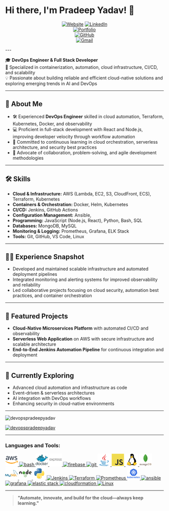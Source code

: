 # Hi there, I'm Pradeep Yadav! 👋
<div align="center">

[![Website](https://img.shields.io/badge/Website-pradeepadav.info-green?logo=google-chrome&logoColor=white)](https://pradeepadav.info)
[![LinkedIn](https://img.shields.io/badge/LinkedIn-devopspradeepyadav-blue?logo=linkedin)](https://linkedin.com/in/devopspradeepyadav)  
[![Portfolio](https://img.shields.io/badge/Portfolio-pradeepyadav.github.io-9cf?logo=internet-explorer)](https://pradeepyadav.github.io)  
[![GitHub](https://img.shields.io/badge/GitHub-devopspradeepyadav-181717?logo=github)](https://github.com/devopspradeepyadav)  
[![Gmail](https://img.shields.io/badge/Email-devopspradeepyadav@gmail.com-D14836?logo=gmail&logoColor=white)](mailto:devopspradeepyadav@gmail.com)  

</div>
---

🎓 **DevOps Engineer & Full Stack Developer**  
🌟 Specialized in containerization, automation, cloud infrastructure, CI/CD, and scalability  
💡 Passionate about building reliable and efficient cloud-native solutions and exploring emerging trends in AI and DevOps  

---

## 🚀 About Me

- 🛠️ Experienced **DevOps Engineer** skilled in cloud automation, Terraform, Kubernetes, Docker, and observability  
- 💻 Proficient in full-stack development with React and Node.js, improving developer velocity through workflow automation  
- 🌱 Committed to continuous learning in cloud orchestration, serverless architecture, and security best practices  
- 🤝 Advocate of collaboration, problem-solving, and agile development methodologies  

---

## 🛠️ Skills

- **Cloud & Infrastructure:** AWS (Lambda, EC2, S3, CloudFront, ECS), Terraform, Kubernetes  
- **Containers & Orchestration:** Docker, Helm, Kubernetes  
- **CI/CD:** Jenkins, GitHub Actions  
- **Configuration Management:** Ansible,   
- **Programming:** JavaScript (Node.js, React), Python, Bash, SQL  
- **Databases:** MongoDB, MySQL  
- **Monitoring & Logging:** Prometheus, Grafana, ELK Stack  
- **Tools:** Git, GitHub, VS Code, Linux  

---

## 🧑‍💻 Experience Snapshot

- Developed and maintained scalable infrastructure and automated deployment pipelines  
- Integrated monitoring and alerting systems for improved observability and reliability  
- Led collaborative projects focusing on cloud security, automation best practices, and container orchestration  

---

## 🌟 Featured Projects

- **Cloud-Native Microservices Platform** with automated CI/CD and observability  
- **Serverless Web Application** on AWS with secure infrastructure and scalable architecture  
- **End-to-End Jenkins Automation Pipeline** for continuous integration and deployment  

---

## 🌱 Currently Exploring

- Advanced cloud automation and infrastructure as code  
- Event-driven & serverless architectures  
- AI integration with DevOps workflows  
- Enhancing security in cloud-native environments  

---

<p align="left"> <img src="https://komarev.com/ghpvc/?username=devopspradeepyadav&label=Profile%20views&color=0e75b6&style=flat" alt="devopspradeepyadav" /> </p>
<p align="left"> <a href="https://github.com/ryo-ma/github-profile-trophy"><img src="https://github-profile-trophy.vercel.app/?username=devopspradeepyadav" alt="devopspradeepyadav" /></a> </p>

---

### Languages and Tools:

<p align="left"> 
  <a href="https://aws.amazon.com" target="_blank" rel="noreferrer"> 
    <img src="https://raw.githubusercontent.com/devicons/devicon/master/icons/amazonwebservices/amazonwebservices-original-wordmark.svg" alt="aws" width="40" height="40"/> 
  </a> 
  <a href="https://www.gnu.org/software/bash/" target="_blank" rel="noreferrer"> 
    <img src="https://www.vectorlogo.zone/logos/gnu_bash/gnu_bash-icon.svg" alt="bash" width="40" height="40"/> 
  </a> 
  <a href="https://www.docker.com/" target="_blank" rel="noreferrer"> 
    <img src="https://raw.githubusercontent.com/devicons/devicon/master/icons/docker/docker-original-wordmark.svg" alt="docker" width="40" height="40"/> 
  </a> 
  <a href="https://expressjs.com" target="_blank" rel="noreferrer"> 
    <img src="https://raw.githubusercontent.com/devicons/devicon/master/icons/express/express-original-wordmark.svg" alt="express" width="40" height="40"/> 
  </a> 
  <a href="https://firebase.google.com/" target="_blank" rel="noreferrer"> 
    <img src="https://www.vectorlogo.zone/logos/firebase/firebase-icon.svg" alt="firebase" width="40" height="40"/> 
  </a> 
  <a href="https://git-scm.com/" target="_blank" rel="noreferrer"> 
    <img src="https://www.vectorlogo.zone/logos/git-scm/git-scm-icon.svg" alt="git" width="40" height="40"/> 
  </a> 
  <a href="https://www.java.com" target="_blank" rel="noreferrer"> 
    <img src="https://raw.githubusercontent.com/devicons/devicon/master/icons/java/java-original.svg" alt="java" width="40" height="40"/> 
  </a> 
  <a href="https://developer.mozilla.org/en-US/docs/Web/JavaScript" target="_blank" rel="noreferrer"> 
    <img src="https://raw.githubusercontent.com/devicons/devicon/master/icons/javascript/javascript-original.svg" alt="javascript" width="40" height="40"/> 
  </a> 
  <a href="https://www.linux.org/" target="_blank" rel="noreferrer"> 
    <img src="https://raw.githubusercontent.com/devicons/devicon/master/icons/linux/linux-original.svg" alt="linux" width="40" height="40"/> 
  </a> 
  <a href="https://www.mongodb.com/" target="_blank" rel="noreferrer"> 
    <img src="https://raw.githubusercontent.com/devicons/devicon/master/icons/mongodb/mongodb-original-wordmark.svg" alt="mongodb" width="40" height="40"/> 
  </a> 
  <a href="https://www.mysql.com/" target="_blank" rel="noreferrer"> 
    <img src="https://raw.githubusercontent.com/devicons/devicon/master/icons/mysql/mysql-original-wordmark.svg" alt="mysql" width="40" height="40"/> 
  </a> 
  <a href="https://nodejs.org" target="_blank" rel="noreferrer"> 
    <img src="https://raw.githubusercontent.com/devicons/devicon/master/icons/nodejs/nodejs-original-wordmark.svg" alt="nodejs" width="40" height="40"/> 
  </a> 
  <a href="https://www.python.org" target="_blank" rel="noreferrer"> 
    <img src="https://raw.githubusercontent.com/devicons/devicon/master/icons/python/python-original.svg" alt="python" width="40" height="40"/> 
  </a> 
  <a href="https://www.jenkins.io/" target="_blank" rel="noreferrer"> 
    <img src="https://miro.medium.com/v2/resize:fit:800/1*LOFbTP2SxXcFpM_qTsUSuw.png" alt="Jenkins" width="50" height="50"/> 
  </a> 
  <a href="https://www.terraform.io/" target="_blank" rel="noreferrer"> 
    <img src="https://s3-ap-southeast-2.amazonaws.com/content-prod-529546285894/2020/03/tf.png" alt="Terraform" width="50" height="50"/> 
  </a> 
  <a href="https://prometheus.io/" target="_blank" rel="noreferrer"> 
    <img src="https://encrypted-tbn0.gstatic.com/images?q=tbn:ANd9GcSQpvZ600rP3Tb1CTDtx5q8eb8qZwA-y3cNxg&s" alt="Prometheus" width="50" height="50"/> 
  </a> 
  <a href="https://kubernetes.io/" target="_blank" rel="noreferrer"> 
    <img src="https://raw.githubusercontent.com/devicons/devicon/master/icons/kubernetes/kubernetes-plain-wordmark.svg" alt="kubernetes" width="40" height="40"/> 
  </a> 
  <a href="https://www.ansible.com/" target="_blank" rel="noreferrer"> 
    <img src="https://cdn.worldvectorlogo.com/logos/ansible.svg" alt="ansible" width="40" height="40"/> 
  </a> 
  <a href="https://grafana.com/" target="_blank" rel="noreferrer"> 
    <img src="https://www.vectorlogo.zone/logos/grafana/grafana-icon.svg" alt="grafana" width="40" height="40"/> 
  </a> 
  <a href="https://www.elastic.co/elastic-stack" target="_blank" rel="noreferrer"> 
    <img src="https://www.vectorlogo.zone/logos/elastic/elastic-icon.svg" alt="elastic stack" width="40" height="40"/> 
  </a> 
  <a href="https://aws.amazon.com/cloudformation/" target="_blank" rel="noreferrer"> 
    <img src="https://miro.medium.com/v2/resize:fit:850/1*LKvSu_8zvW8W1wM2yNiJag.png" alt="cloudformation" width="40" height="40"/> 
  </a> 
  <a href="https://www.linux.org/" target="_blank" rel="noreferrer"> 
    <img src="https://encrypted-tbn0.gstatic.com/images?q=tbn:ANd9GcSsbls2yJjCuSvY-V7HYfcvOY98Tx4DGcVRQQ&s" alt="Linux" width="40" height="40"/> 
  </a> 
</p>

---

> **"Automate, innovate, and build for the cloud—always keep learning."**
